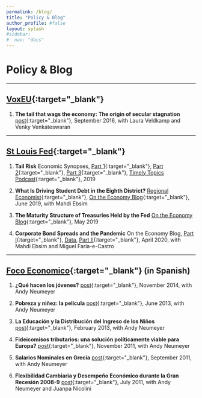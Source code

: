 ```yaml
---
permalink: /blog/
title: "Policy & Blog"
author_profile: #false
layout: splash
#sidebar:
#  nav: "docs"
---
```

# Policy & Blog

---

## [VoxEU](http://voxeu.org/){:target="_blank"} <a name="vox"></a>
1. **The tail that wags the economy: The origin of secular stagnation**
    [post](http://voxeu.org/article/origin-secular-stagnation){:target="_blank"}, September 2016, with Laura Veldkamp and Venky Venkateswaran

***
## [St Louis Fed](https://www.stlouisfed.org/publications/){:target="_blank"} <a name="frbstl"></a>
1. **Tail Risk** Economic Synopses, [Part 1](https://research.stlouisfed.org/publications/economic-synopses/2019/08/05/tail-risk-part-1-the-persistent-effects-of-the-great-recession){:target="_blank"}, [Part 2](https://research.stlouisfed.org/publications/economic-synopses/2019/08/06/tail-risk-part-2-the-missing-recovery-after-the-great-recession){:target="_blank"}, [Part 3](https://research.stlouisfed.org/publications/economic-synopses/2019/08/07/tail-risk-part-3-the-return-on-safe-and-liquid-assets){:target="_blank"}, [Timely Topics Podcast](https://www.stlouisfed.org/timely-topics/how-great-recession-still-affects-perceptions?utm_source=twitter&utm_medium=SM&utm_content=stlouisfed&utm_campaign=9dbd699d-e9dc-4543-ba2f-4f23a9898703){:target="_blank"}, 2019

2. **What Is Driving Student Debt in the Eighth District?**
    [Regional Economist](https://www.stlouisfed.org/publications/regional-economist/second-quarter-2019/driving-student-debt){:target="_blank"}, [On the Economy Blog](https://www.stlouisfed.org/on-the-economy/2019/september/students-borrowing-too-much-too-little){:target="_blank"}, June 2019, with Mahdi Ebsim

3. **The Maturity Structure of Treasuries Held by the Fed**
    [On the Economy Blog](https://www.stlouisfed.org/on-the-economy/2019/may/fed-maturity-contraction-program){:target="_blank"}, May 2019

3. **Corporate Bond Spreads and the Pandemic** On the Economy Blog, 
    [Part I](https://www.stlouisfed.org/on-the-economy/2020/april/effects-covid-19-monetary-policy-response-corporate-bond-market){:target="_blank"}, [Data](https://research.stlouisfed.org/resources/covid-19/preliminary/daily-data-corporate-bond-spreads-pandemic), [Part II](https://www.stlouisfed.org/on-the-economy/2020/april/corporate-bond-spreads-pandemic-heterogeneity-sectors){:target="_blank"}, April 2020, with Mahdi Ebsim and  Miguel Faria-e-Castro




***
## [Foco Economico](http://focoeconomico.org/){:target="_blank"} (in Spanish) <a name="foco"></a>

1. **¿Qué hacen los jóvenes?**
    [post](http://focoeconomico.org/2014/11/16/que-hacen-los-jovenes/){:target="_blank"}, November 2014, with Andy Neumeyer

2. **Pobreza y niñez: la película**
    [post](http://focoeconomico.org/2013/06/16/pobreza-y-ninez-la-pelicula/){:target="_blank"}, June 2013, with Andy Neumeyer

3. **La Educación y la Distribución del Ingreso de los Niños**
    [post](http://focoeconomico.org/2013/02/03/la-educacion-y-la-distribucion-del-ingreso-de-los-ninos/){:target="_blank"}, February 2013, with Andy Neumeyer

4. **Fideicomisos tributarios: una solución políticamente viable para Europa?**
    [post](http://focoeconomico.org/2011/11/23/fideicomisos-tributarios-una-solucion-politicamente-viable-para-europa/){:target="_blank"}, November 2011, with Andy Neumeyer

5. **Salarios Nominales en Grecia**
    [post](http://focoeconomico.org/2011/09/21/salarios-nominales-en-grecia/){:target="_blank"}, September 2011, with Andy Neumeyer

6. **Flexibilidad Cambiaria y Desempeño Económico durante la Gran Recesión 2008-9**
    [post](http://focoeconomico.org/2011/06/19/flexibilidad-cambiaria-y-desempeno-economico-durante-la-gran-recesion-2008-9/){:target="_blank"}, July 2011, with Andy Neumeyer and Juanpa Nicolini
